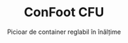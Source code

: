 ---
title: "ConFoot CFU"
subtitle: "Picioar de container reglabil în înălțime"
mainImage: "/images/products/confoot-leg-cfu-main.jpg"
gallery:
  - "/images/products/confoot-leg-cfu-1.jpg"
  - "/images/products/confoot-leg-cfu-2.jpg"
  - "/images/products/confoot-leg-cfu-3.jpg"
shortDescription: "ConFoot CFU este un picioar de container reglabil în înălțime, care vă permite să ajustați înălțimea containerului de la nivelul solului până la 1,5 metri, fără a necesita echipament suplimentar pentru manipulare."
technicalDescription: "ConFoot CFU este proiectat din oțel de înaltă calitate și dispune de mecanismul nostru brevetat de blocare pentru o fixare sigură la monturile de colț ale containerului. Permite utilizarea flexibilă a containerelor în diferite medii și pentru diverse scopuri."
videoID: "HDhFIRA-oZU"
specifications:
  - name: "Greutate"
    value: "46 kg când este asamblat (greutatea individuală a fiecărei piese este sub 25 kg)"
  - name: "Capacitate de încărcare"
    value: "20 tone"
  - name: "Interval de reglare"
    value: "0–1.500 mm"
  - name: "Material"
    value: "Oțel de înaltă calitate"
price: "6.350 EUR"
priceVAT: "7.684 EUR"
pricingNotes: "Discounturi pentru volume disponibile. Contactați-ne pentru oferte personalizate."
buyLink: "/contact"
howToUse: |
  1. Poziționați CFU sub colțul containerului
  2. Angajați mecanismul de blocare
  3. Reglați înălțimea după necesitate (de la nivelul solului până la peste un metru)
  4. Verificați fixarea sigură
  5. Repetați pentru toate colțurile necesare
benefits:
  - title: "Fără echipament suplimentar necesar"
    description: "Manipulare completă a containerelor folosind doar picioarele CFU, eliminând necesitatea utilajelor grele"
  - title: "Reglarea înălțimii"
    description: "Reglați cu ușurință înălțimea containerului de la nivelul solului până la peste un metru (0–1.500 mm)"
  - title: "Greutate ușor de manevrat"
    description: "Este compus din mai multe piese, fiecare având o greutate sub 25 kg, ceea ce îl face mai ușor de gestionat"
  - title: "Aplicații versatile"
    description: "Potrivit pentru diverse industrii, inclusiv companii de transport, forțele de apărare, facilități de producție, lanțuri de retail, porturi și ajutor umanitar"
  - title: "Utilizare flexibilă"
    description: "Permite utilizarea flexibilă a containerelor în diferite medii și pentru diverse scopuri"
  - title: "Flux de lucru optimizat"
    description: "Simplifică procesele de manipulare a containerelor, îmbunătățind eficiența operațională"
articleContent: |
  ## Ce este ConFoot CFU?

  ConFoot CFU este o soluție de picioare de container reglabile în înălțime, concepută pentru a oferi o versatilitate și flexibilitate maxime în manipularea containerelor. Acest sistem inovator vă permite să reglați înălțimea containerului de la nivelul solului până la peste un metru (0–1.500 mm), fără a necesita echipament suplimentar pentru manipulare. Modelul CFU se remarcă prin capacitatea de a opera cu containere standard în diverse medii și pentru scopuri variate, fiind alegerea ideală pentru afaceri din multiple industrii.

  ## Cum funcționează

  ConFoot CFU se atașează direct la monturile de colț ale containerului, oferind o bază stabilă pentru încărcare, descărcare și depozitare temporară. Designul său reglabil asigură flexibilitate în poziționarea containerelor la înălțimea optimă pentru nevoile dumneavoastră specifice. Sistemul este compus din mai multe piese, fiecare având o greutate sub 25 kg, ceea ce îl face ușor de manevrat de către operatori, în timp ce greutatea totală a picioarelor, când este asamblat, este de 46 kg. Mecanismul simplu de atașare permite o implementare și demontare rapidă, reducând semnificativ timpul și resursele necesare pentru operațiunile de manipulare a containerelor.

  ## Aplicații ale ConFoot CFU

  ### Companii de transport
  ConFoot CFU excelează în operațiunile de transport unde este necesară ajustarea înălțimii și flexibilitatea. Companiile de transport pot utiliza picioarele CFU pentru a încărca, descărca și poziționa containerele cu ușurință, fără a necesita utilaje grele suplimentare, simplificând operațiunile și reducând costurile cu echipamentele.

  ### Forțele de apărare
  Pentru forțele de apărare, CFU oferă o soluție portabilă și versatilă pentru implementarea rapidă a facilităților bazate pe containere în diverse terenuri și medii. Capacitatea de reglare a înălțimii permite o poziționare optimă chiar și pe terenuri inegale.

  ### Facilități de producție
  Unitățile de producție beneficiază de capacitatea CFU de a crea layout-uri flexibile, cu înălțimi ajustabile ale containerelor. Prin posibilitatea de a poziționa containerele exact unde este necesar și la înălțimea potrivită, sistemul facilitează fluxuri de lucru eficiente și gestionarea inventarului.

  ### Lanțuri de retail
  Operațiunile de retail pot utiliza picioarele CFU pentru soluții de depozitare temporare sau sezoniere, având posibilitatea de a regla înălțimea containerelor pentru a se potrivi docurilor de încărcare sau altor cerințe de infrastructură.

  ### Porturi
  În mediul portuar, CFU oferă flexibilitate pentru manipularea containerelor și depozitare temporară, permițând o utilizare eficientă a spațiului și resurselor, fără a se baza exclusiv pe echipamente de ridicare grele.

  ### Ajutor umanitar
  Pentru operațiunile de ajutor umanitar, CFU oferă o soluție practică pentru implementarea rapidă a facilităților bazate pe containere în medii dificile, având posibilitatea de a regla înălțimile pentru a se adapta diferitelor terenuri și cerințe operaționale.

  ## Avantajele ConFoot CFU

  ### Fără echipament suplimentar necesar
  CFU elimină necesitatea utilizării macaralelor, stivuitoarelor sau a altor utilaje grele pentru manipularea containerelor, reducând costurile operaționale și dependența de echipamente specializate.

  ### Capacitatea de reglare a înălțimii
  Cu un interval de reglare de 0–1.500 mm, CFU oferă o flexibilitate de neegalat în poziționarea containerelor la înălțimea optimă pentru diverse aplicații și medii.

  ### Greutate ușor de manevrat
  În ciuda construcției robuste și a capacității de încărcare de 20 de tone, CFU este proiectat având în vedere ușurința de manevrare de către operatori. Componentele individuale au o greutate sub 25 kg, facilitând asamblarea și poziționarea.

  ### Aplicații versatile
  Designul CFU îl face potrivit pentru o gamă largă de industrii și aplicații, de la logistică și producție până la apărare și ajutor umanitar.

  ### Flexibilitate operațională
  Permițând utilizarea containerelor în diferite medii și pentru diverse scopuri, CFU extinde utilitatea containerelor standard, depășind rolurile tradiționale de transport și depozitare.

  ## Specificații tehnice

  - **Capacitate de încărcare**: 20 tone
  - **Greutate totală**: 46 kg când este asamblat
  - **Greutate componentă**: Piese individuale sub 25 kg
  - **Interval de reglare**: 0–1.500 mm
  - **Material**: Oțel de înaltă calitate cu finisaj durabil
  - **Compatibilitate**: Monturi de colț standard pentru containere

  ConFoot CFU reprezintă un progres semnificativ în tehnologia manipulării containerelor, oferind o soluție care combină reglabilitatea în înălțime, versatilitatea și simplitatea operațională într-un singur produs.
---